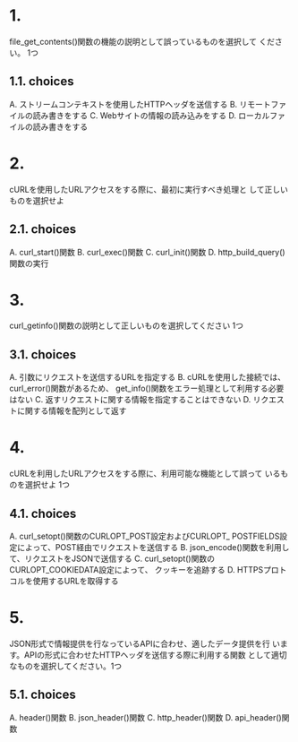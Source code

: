 # 1. 
file_get_contents()関数の機能の説明として誤っているものを選択して
ください。 1つ
## 1.1. choices
A. ストリームコンテキストを使用したHTTPヘッダを送信する
B. リモートファイルの読み書きをする
C. Webサイトの情報の読み込みをする
D. ローカルファイルの読み書きをする

# 2. 
cURLを使用したURLアクセスをする際に、最初に実行すべき処理と
して正しいものを選択せよ
## 2.1. choices
A. curl_start()関数
B. curl_exec()関数
C. curl_init()関数
D. http_build_query()関数の実行

# 3. 
curl_getinfo()関数の説明として正しいものを選択してください 1つ
## 3.1. choices
A. 
引数にリクエストを送信するURLを指定する
B. 
cURLを使用した接続では、curl_error()関数があるため、
get_info()関数をエラー処理として利用する必要はない
C.
返すリクエストに関する情報を指定することはできない
D.
リクエストに関する情報を配列として返す

# 4. 
cURLを利用したURLアクセスをする際に、利用可能な機能として誤って
いるものを選択せよ 1つ
## 4.1. choices
A.
curl_setopt()関数のCURLOPT_POST設定およびCURLOPT_
POSTFIELDS設定によって、POST経由でリクエストを送信する
B.
json_encode()関数を利用して、リクエストをJSONで送信する
C.
curl_setopt()関数のCURLOPT_COOKIEDATA設定によって、
クッキーを追跡する
D.
HTTPSプロトコルを使用するURLを取得する

# 5. 
JSON形式で情報提供を行なっているAPIに合わせ、適したデータ提供を行
います。APIの形式に合わせたHTTPヘッダを送信する際に利用する関数
として適切なものを選択してください。1つ
## 5.1. choices
A. header()関数
B. json_header()関数
C. http_header()関数
D. api_header()関数